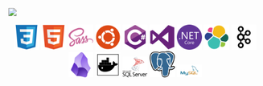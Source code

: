 ![](https://komarev.com/ghpvc/?username=MustafaSamedYeyin&color=blueviolet)
<div align="center">
  <img src="https://raw.githubusercontent.com/MustafaSamedYeyin/MustafaSamedYeyin/a1f83044e260e725fbc7972552b970de384e006f/css3-original.svg" width="50" title="css3">
  <img src="https://raw.githubusercontent.com/MustafaSamedYeyin/MustafaSamedYeyin/a1f83044e260e725fbc7972552b970de384e006f/html5-original.svg" width="50" title="html5">
  <img src="https://raw.githubusercontent.com/MustafaSamedYeyin/MustafaSamedYeyin/a1f83044e260e725fbc7972552b970de384e006f/sass-original.svg" width="50" title="sass">
  <img src="https://raw.githubusercontent.com/MustafaSamedYeyin/MustafaSamedYeyin/a1f83044e260e725fbc7972552b970de384e006f/ubuntu-plain.svg" width="50" title="ubuntu">
  <img src="https://raw.githubusercontent.com/MustafaSamedYeyin/MustafaSamedYeyin/464f1a2586078d8c9ceb69f53ae27f7ed540b0e8/csharp-original.svg" width="50" title="c-sharp">
  <img src="https://raw.githubusercontent.com/MustafaSamedYeyin/MustafaSamedYeyin/b20e028562f69d6dbc12f4781c424022eb71be24/visualstudio-plain.svg" width="50" title="visual studio">
  <img src="https://raw.githubusercontent.com/MustafaSamedYeyin/MustafaSamedYeyin/b20e028562f69d6dbc12f4781c424022eb71be24/dotnetcore-original.svg" width="50" title="dotnet">
  <img src="https://raw.githubusercontent.com/MustafaSamedYeyin/MustafaSamedYeyin/5131eab7906f3077dee3e4f4161ac3983a5a8941/elasticsearch.svg" width="50" title="ELK">
  <img src="https://raw.githubusercontent.com/MustafaSamedYeyin/MustafaSamedYeyin/5131eab7906f3077dee3e4f4161ac3983a5a8941/kafka.svg" width="50" title="Kafka">  
  <img src="https://raw.githubusercontent.com/MustafaSamedYeyin/MustafaSamedYeyin/refs/heads/main/2023_Obsidian_logo.svg.png" width="50" title="Obsidian">   
  <img src="https://raw.githubusercontent.com/MustafaSamedYeyin/MustafaSamedYeyin/a9b0b7a36a803ab949c1f22810cb65b6228bfbc4/docker.svg" width="50" title="Docker">  
  <img src="https://raw.githubusercontent.com/MustafaSamedYeyin/MustafaSamedYeyin/f42cd1a3b424fff4304d86a0707409bc03c889d4/MsSQL.svg" width="50" title="MsSQL">   
  <img src="https://raw.githubusercontent.com/MustafaSamedYeyin/MustafaSamedYeyin/f42cd1a3b424fff4304d86a0707409bc03c889d4/Postgresql.svg" width="50" title="PostgreSQL">  
  <img src="https://raw.githubusercontent.com/MustafaSamedYeyin/MustafaSamedYeyin/b9423ba8abc8e409571e03f4fcf1ab4585548524/mysql%20.svg" width="50" title="MySQL">  
  </div>
</div>



